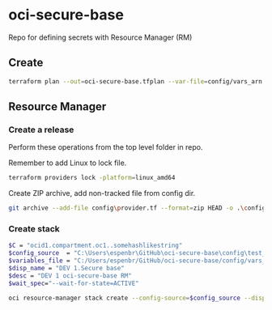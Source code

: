 # oci-secure-base

Repo for defining secrets with Resource Manager (RM)

## Create 

```bash
terraform plan --out=oci-secure-base.tfplan --var-file=config/vars_arn.tfvars
```

## Resource Manager

### Create a release 

Perform these operations from the top level folder in repo. 

Remember to add Linux to lock file.
```bash
terraform providers lock -platform=linux_amd64
```

Create ZIP archive, add non-tracked file from config dir.
```bash
git archive --add-file config\provider.tf --format=zip HEAD -o .\config\test_rel.zip
```

### Create stack

```bash
$C = "ocid1.compartment.oc1..somehashlikestring"
$config_source  = "C:\Users\espenbr\GitHub\oci-secure-base\config\test_rel.zip"
$variables_file = "C:/Users/espenbr/GitHub/oci-secure-base/config/vars_arn.json"
$disp_name = "DEV 1.Secure base"
$desc = "DEV 1 oci-secure-base RM"
$wait_spec="--wait-for-state=ACTIVE"

oci resource-manager stack create --config-source=$config_source --display-name="$disp_name" --description="$desc" --variables=file://$variables_file -c $C --terraform-version=1.2.x $wait_spec
```
